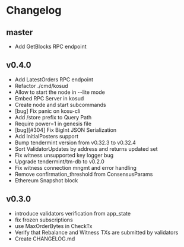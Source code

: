 # Changelog

## master

-   Add GetBlocks RPC endpoint

## v0.4.0

-   Add LatestOrders RPC endpoint
-   Refactor ./cmd/kosud
-   Allow to start the node in --lite mode
-   Embed RPC Server in kosud
-   Create node and start subcommands
-   [bug] Fix panic on kosu-cli
-   Add /store prefix to Query Path
-   Require power=1 in genesis file
-   [bug][\#304] Fix BigInt JSON Serialization
-   Add InitialPosters support
-   Bump tendermint version from v0.32.3 to v0.32.4
-   Sort ValidatorUpdates by address and returns updated set
-   Fix witness unsupported key logger bug
-   Upgrade tendermint/tm-db to v0.2.0
-   Fix witness connection mngmt and error handling
-   Remove confirmation_threshold from ConsensusParams
-   Ethereum Snapshot block

## v0.3.0

-   introduce validators verification from app_state
-   fix frozen subscriptions
-   use MaxOrderBytes in CheckTx
-   Verify that Rebalance and Witness TXs are submitted by validators
-   Create CHANGELOG.md
